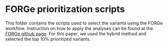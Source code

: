 # FORGe prioritization scripts
This folder contains the scripts used to select the variants using the FORGe workflow.
Instruction on how to apply the analyses can be found at the [FORGe github page](https://github.com/langmead-lab/FORGe).
For this paper, we used the hybrid method and selected the top 10% prioritized variants.
